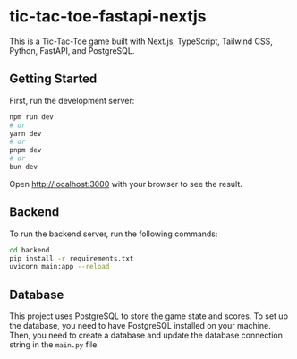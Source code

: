 # tic-tac-toe-fastapi-nextjs

This is a Tic-Tac-Toe game built with Next.js, TypeScript, Tailwind CSS, Python, FastAPI, and PostgreSQL.

## Getting Started

First, run the development server:

```bash
npm run dev
# or
yarn dev
# or
pnpm dev
# or
bun dev
```

Open [http://localhost:3000](http://localhost:3000) with your browser to see the result.

## Backend

To run the backend server, run the following commands:

```bash
cd backend
pip install -r requirements.txt
uvicorn main:app --reload
```

## Database

This project uses PostgreSQL to store the game state and scores. To set up the database, you need to have PostgreSQL installed on your machine. Then, you need to create a database and update the database connection string in the `main.py` file.